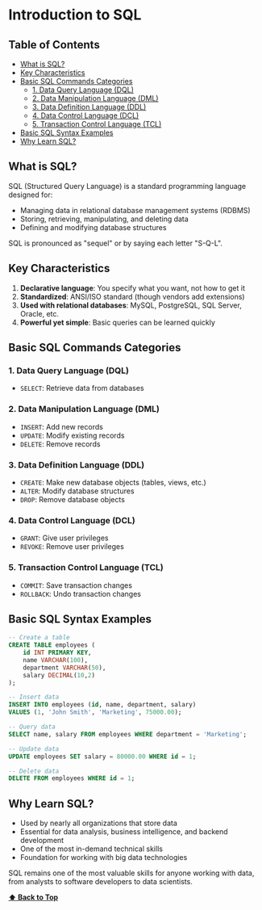 # Introduction to SQL

## Table of Contents

- [What is SQL?](#what-is-sql?)
- [Key Characteristics](#key-characteristics)
- [Basic SQL Commands Categories](#basic-sql-commands-categories)
    - [1. Data Query Language (DQL)](#1.-data-query-language-(dql))
    - [2. Data Manipulation Language (DML)](#2.-data-manipulation-language-(dml))
    - [3. Data Definition Language (DDL)](#3.-data-definition-language-(ddl))
    - [4. Data Control Language (DCL)](#4.-data-control-language-(dcl))
    - [5. Transaction Control Language (TCL)](#5.-transaction-control-language-(tcl))
- [Basic SQL Syntax Examples](#basic-sql-syntax-examples)
- [Why Learn SQL?](#why-learn-sql?)

## What is SQL?

SQL (Structured Query Language) is a standard programming language designed for:
- Managing data in relational database management systems (RDBMS)
- Storing, retrieving, manipulating, and deleting data
- Defining and modifying database structures

SQL is pronounced as "sequel" or by saying each letter "S-Q-L".

## Key Characteristics

1. **Declarative language**: You specify what you want, not how to get it
2. **Standardized**: ANSI/ISO standard (though vendors add extensions)
3. **Used with relational databases**: MySQL, PostgreSQL, SQL Server, Oracle, etc.
4. **Powerful yet simple**: Basic queries can be learned quickly

## Basic SQL Commands Categories

### 1. Data Query Language (DQL)
- `SELECT`: Retrieve data from databases

### 2. Data Manipulation Language (DML)
- `INSERT`: Add new records
- `UPDATE`: Modify existing records
- `DELETE`: Remove records

### 3. Data Definition Language (DDL)
- `CREATE`: Make new database objects (tables, views, etc.)
- `ALTER`: Modify database structures
- `DROP`: Remove database objects

### 4. Data Control Language (DCL)
- `GRANT`: Give user privileges
- `REVOKE`: Remove user privileges

### 5. Transaction Control Language (TCL)
- `COMMIT`: Save transaction changes
- `ROLLBACK`: Undo transaction changes

## Basic SQL Syntax Examples

```sql
-- Create a table
CREATE TABLE employees (
    id INT PRIMARY KEY,
    name VARCHAR(100),
    department VARCHAR(50),
    salary DECIMAL(10,2)
);

-- Insert data
INSERT INTO employees (id, name, department, salary)
VALUES (1, 'John Smith', 'Marketing', 75000.00);

-- Query data
SELECT name, salary FROM employees WHERE department = 'Marketing';

-- Update data
UPDATE employees SET salary = 80000.00 WHERE id = 1;

-- Delete data
DELETE FROM employees WHERE id = 1;
```

## Why Learn SQL?

- Used by nearly all organizations that store data
- Essential for data analysis, business intelligence, and backend development
- One of the most in-demand technical skills
- Foundation for working with big data technologies

SQL remains one of the most valuable skills for anyone working with data, from analysts to software developers to data scientists.

**[⬆ Back to Top](#table-of-contents)**